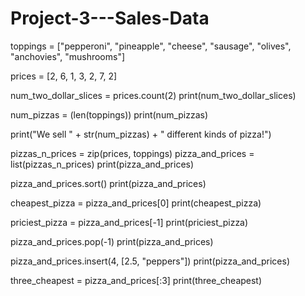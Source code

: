 # Project-3---Sales-Data

toppings = ["pepperoni", "pineapple", "cheese", "sausage", "olives", "anchovies", "mushrooms"]

prices = [2, 6, 1, 3, 2, 7, 2]

num_two_dollar_slices = prices.count(2)
print(num_two_dollar_slices)

num_pizzas = (len(toppings))
print(num_pizzas)

print("We sell " + str(num_pizzas) + " different kinds of pizza!")

pizzas_n_prices = zip(prices, toppings)
pizza_and_prices = list(pizzas_n_prices)
print(pizza_and_prices)

pizza_and_prices.sort()
print(pizza_and_prices)

cheapest_pizza = pizza_and_prices[0]
print(cheapest_pizza)

priciest_pizza = pizza_and_prices[-1]
print(priciest_pizza)

pizza_and_prices.pop(-1)
print(pizza_and_prices)

pizza_and_prices.insert(4, [2.5, "peppers"])
print(pizza_and_prices)

three_cheapest = pizza_and_prices[:3]
print(three_cheapest)

